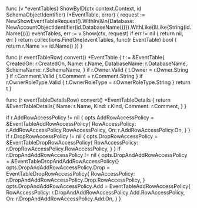 func (v *eventTables) ShowByID(ctx context.Context, id SchemaObjectIdentifier) (*EventTable, error) {
	request := NewShowEventTableRequest().WithIn(&In{Database: NewAccountObjectIdentifier(id.DatabaseName())}).WithLike(&Like{String(id.Name())})
	eventTables, err := v.Show(ctx, request)
	if err != nil {
		return nil, err
	}
	return collections.FindOne(eventTables, func(r EventTable) bool { return r.Name == id.Name() })
}

func (r eventTableRow) convert() *EventTable {
	t := &EventTable{
		CreatedOn:    r.CreatedOn,
		Name:         r.Name,
		DatabaseName: r.DatabaseName,
		SchemaName:   r.SchemaName,
	}
	if r.Owner.Valid {
		t.Owner = r.Owner.String
	}
	if r.Comment.Valid {
		t.Comment = r.Comment.String
	}
	if r.OwnerRoleType.Valid {
		t.OwnerRoleType = r.OwnerRoleType.String
	}
	return t
}

func (r eventTableDetailsRow) convert() *EventTableDetails {
	return &EventTableDetails{
		Name:    r.Name,
		Kind:    r.Kind,
		Comment: r.Comment,
	}
}


if r.AddRowAccessPolicy != nil {
	opts.AddRowAccessPolicy = &EventTableAddRowAccessPolicy{
		RowAccessPolicy: r.AddRowAccessPolicy.RowAccessPolicy,
		On:              r.AddRowAccessPolicy.On,
	}
}
if r.DropRowAccessPolicy != nil {
	opts.DropRowAccessPolicy = &EventTableDropRowAccessPolicy{
		RowAccessPolicy: r.DropRowAccessPolicy.RowAccessPolicy,
	}
}
if r.DropAndAddRowAccessPolicy != nil {
	opts.DropAndAddRowAccessPolicy = &EventTableDropAndAddRowAccessPolicy{}
	opts.DropAndAddRowAccessPolicy.Drop = EventTableDropRowAccessPolicy{
		RowAccessPolicy: r.DropAndAddRowAccessPolicy.Drop.RowAccessPolicy,
	}
	opts.DropAndAddRowAccessPolicy.Add = EventTableAddRowAccessPolicy{
		RowAccessPolicy: r.DropAndAddRowAccessPolicy.Add.RowAccessPolicy,
		On:              r.DropAndAddRowAccessPolicy.Add.On,
	}
}


